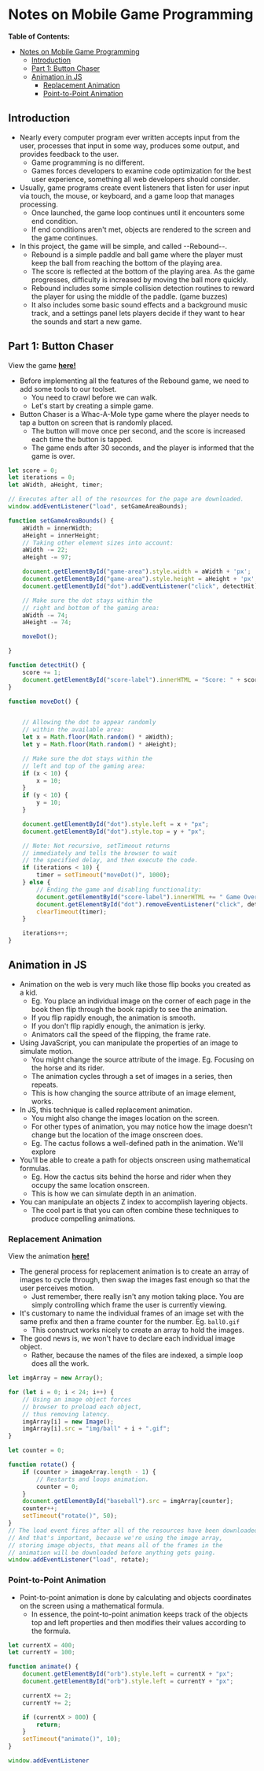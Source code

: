 # Notes on Mobile Game Programming

**Table of Contents:**

- [Notes on Mobile Game Programming](#notes-on-mobile-game-programming)
  - [Introduction](#introduction)
  - [Part 1: Button Chaser](#part-1-button-chaser)
  - [Animation in JS](#animation-in-js)
    - [Replacement Animation](#replacement-animation)
    - [Point-to-Point Animation](#point-to-point-animation)

## Introduction

- Nearly every computer program ever written accepts input from the user, processes that input in some way, produces some output, and provides feedback to the user. 
  - Game programming is no different. 
  - Games forces developers to examine code optimization for the best user experience, something all web developers should consider.
- Usually, game programs create event listeners that listen for user input via touch, the mouse, or keyboard, and a game loop that manages processing. 
  - Once launched, the game loop continues until it encounters some end condition. 
  - If end conditions aren't met, objects are rendered to the screen and the game continues. 
- In this project, the game will be simple, and called --Rebound--.
  - Rebound is a simple paddle and ball game where the player must keep the ball from reaching the bottom of the playing area. 
  - The score is reflected at the bottom of the playing area. As the game progresses, difficulty is increased by moving the ball more quickly. 
  - Rebound includes some simple collision detection routines to reward the player for using the middle of the paddle. (game buzzes) 
  - It also includes some basic sound effects and a background music track, and a settings panel lets players decide if they want to hear the sounds and start a new game. 

## Part 1: Button Chaser

View the game [**here!**](https://brennanbrown.github.io/javascript-projects/rebound-game/button-chaser)

- Before implementing all the features of the Rebound game, we need to add some tools to our toolset. 
  - You need to crawl before we can walk. 
  - Let's start by creating a simple game. 
- Button Chaser is a Whac-A-Mole type game where the player needs to tap a button on screen that is randomly placed. 
  - The button will move once per second, and the score is increased each time the button is tapped. 
  - The game ends after 30 seconds, and the player is informed that the game is over.

```javascript
let score = 0;
let iterations = 0;
let aWidth, aHeight, timer;

// Executes after all of the resources for the page are downloaded.
window.addEventListener("load", setGameAreaBounds);

function setGameAreaBounds() {
    aWidth = innerWidth;
    aHeight = innerHeight;
    // Taking other element sizes into account:
    aWidth -= 22;
    aHeight -= 97;

    document.getElementById("game-area").style.width = aWidth + 'px';
    document.getElementById("game-area").style.height = aHeight + 'px';
    document.getElementById("dot").addEventListener("click", detectHit);

    // Make sure the dot stays within the
    // right and bottom of the gaming area:
    aWidth -= 74;
    aHeight -= 74;

    moveDot();

}

function detectHit() {
    score += 1;
    document.getElementById("score-label").innerHTML = "Score: " + score;
}

function moveDot() {


    // Allowing the dot to appear randomly
    // within the available area:
    let x = Math.floor(Math.random() * aWidth);
    let y = Math.floor(Math.random() * aHeight);

    // Make sure the dot stays within the
    // left and top of the gaming area:
    if (x < 10) {
        x = 10;
    }
    if (y < 10) {
        y = 10;
    }

    document.getElementById("dot").style.left = x + "px";
    document.getElementById("dot").style.top = y + "px";

    // Note: Not recursive, setTimeout returns 
    // immediately and tells the browser to wait 
    // the specified delay, and then execute the code.
    if (iterations < 10) {
        timer = setTimeout("moveDot()", 1000);
    } else {
        // Ending the game and disabling functionality:
        document.getElementById("score-label").innerHTML += " Game Over!";
        document.getElementById("dot").removeEventListener("click", detectHit);
        clearTimeout(timer);
    }

    iterations++;
}
```

## Animation in JS

- Animation on the web is very much like those flip books you created as a kid. 
  - Eg. You place an individual image on the corner of each page in the book then flip through the book rapidly to see the animation. 
  - If you flip rapidly enough, the animation is smooth. 
  - If you don't flip rapidly enough, the animation is jerky. 
  - Animators call the speed of the flipping, the frame rate. 
- Using JavaScript, you can manipulate the properties of an image to simulate motion. 
  - You might change the source attribute of the image. Eg. Focusing on the horse and its rider. 
  - The animation cycles through a set of images in a series, then repeats. 
  - This is how changing the source attribute of an image element, works. 
- In JS, this technique is called replacement animation. 
  - You might also change the images location on the screen. 
  - For other types of animation, you may notice how the image doesn't change but the location of the image onscreen does. 
  - Eg. The cactus follows a well-defined path in the animation. We'll explore 
- You'll be able to create a path for objects onscreen using mathematical formulas. 
  - Eg. How the cactus sits behind the horse and rider when they occupy the same location onscreen. 
  - This is how we can simulate depth in an animation.
- You can manipulate an objects Z index to accomplish layering objects. 
  - The cool part is that you can often combine these techniques to produce compelling animations. 

### Replacement Animation 

View the animation [**here!**](https://brennanbrown.github.io/javascript-projects/rebound-game/animation)

- The general process for replacement animation is to create an array of images to cycle through, then swap the images fast enough so that the user perceives motion. 
  - Just remember, there really isn't any motion taking place. You are simply controlling which frame the user is currently viewing.
- It's customary to name the individual frames of an image set with the same prefix and then a frame counter for the number. Eg. `ball0.gif`
  - This construct works nicely to create an array to hold the images. 
- The good news is, we won't have to declare each individual image object. 
  - Rather, because the names of the files are indexed, a simple loop does all the work.

```javascript
let imgArray = new Array();

for (let i = 0; i < 24; i++) {
    // Using an image object forces
    // browser to preload each object,
    // thus removing latency.
    imgArray[i] = new Image();
    imgArray[i].src = "img/ball" + i + ".gif";
}

let counter = 0;

function rotate() {
    if (counter > imageArray.length - 1) {
        // Restarts and loops animation.
        counter = 0;
    }
    document.getElementById("baseball").src = imgArray[counter];
    counter++;
    setTimeout("rotate()", 50);
}
// The load event fires after all of the resources have been downloaded. 
// And that's important, because we're using the image array, 
// storing image objects, that means all of the frames in the 
// animation will be downloaded before anything gets going.
window.addEventListener("load", rotate);
```

### Point-to-Point Animation

- Point-to-point animation is done by calculating and objects coordinates on the screen using a mathematical formula. 
  - In essence, the point-to-point animation keeps track of the objects top and left properties and then modifies their values according to the formula.

```javascript
let currentX = 400;
let currentY = 100;

function animate() {
    document.getElementById("orb").style.left = currentX + "px";
    document.getElementById("orb").style.left = currentY + "px";

    currentX += 2;
    currentY += 2;

    if (currentX > 800) {
        return;
    }
    setTimeout("animate()", 10);
}

window.addEventListener
```